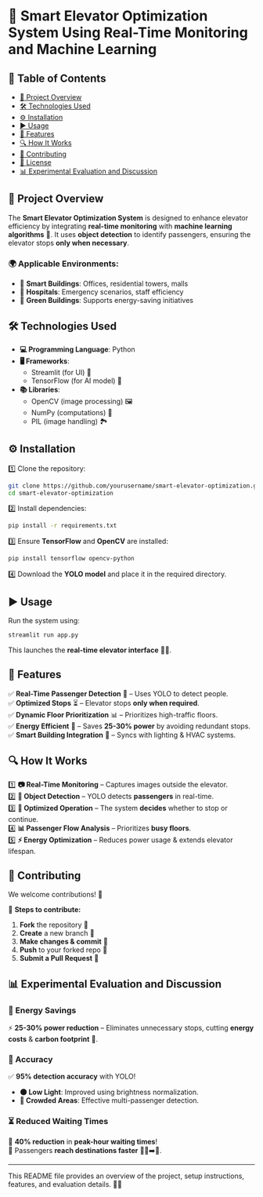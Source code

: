 # 🚀 Smart Elevator Optimization System Using Real-Time Monitoring and Machine Learning

## 📌 Table of Contents
- [📖 Project Overview](#project-overview)  
- [🛠️ Technologies Used](#technologies-used)  
- [⚙️ Installation](#installation)  
- [▶️ Usage](#usage)  
- [🌟 Features](#features)  
- [🔍 How It Works](#how-it-works)  
- [🤝 Contributing](#contributing)  
- [📜 License](#license)  
- [📊 Experimental Evaluation and Discussion](#experimental-evaluation-and-discussion)  

## 📖 Project Overview  
The **Smart Elevator Optimization System** is designed to enhance elevator efficiency by integrating **real-time monitoring** with **machine learning algorithms** 🤖. It uses **object detection** to identify passengers, ensuring the elevator stops **only when necessary**.  

### 🌍 Applicable Environments:
- 🏢 **Smart Buildings**: Offices, residential towers, malls  
- 🏥 **Hospitals**: Emergency scenarios, staff efficiency  
- 🌱 **Green Buildings**: Supports energy-saving initiatives  

## 🛠️ Technologies Used  
- **💻 Programming Language**: Python  
- **🖥️ Frameworks**:  
  - Streamlit (for UI) 🎨  
  - TensorFlow (for AI model) 🧠  
- **📚 Libraries**:  
  - OpenCV (image processing) 🖼️  
  - NumPy (computations) 🔢  
  - PIL (image handling) 🏞️  

## ⚙️ Installation  
1️⃣ Clone the repository:  
```bash
git clone https://github.com/yourusername/smart-elevator-optimization.git
cd smart-elevator-optimization
```
2️⃣ Install dependencies:  
```bash
pip install -r requirements.txt
```
3️⃣ Ensure **TensorFlow** and **OpenCV** are installed:  
```bash
pip install tensorflow opencv-python
```
4️⃣ Download the **YOLO model** and place it in the required directory.  

## ▶️ Usage  
Run the system using:  
```bash
streamlit run app.py
```
This launches the **real-time elevator interface** 🚪📡.  

## 🌟 Features  
✅ **Real-Time Passenger Detection** 🎥 – Uses YOLO to detect people.  
✅ **Optimized Stops** ⏳ – Elevator stops **only when required**.  
✅ **Dynamic Floor Prioritization** 📊 – Prioritizes high-traffic floors.  
✅ **Energy Efficient** 🔋 – Saves **25-30% power** by avoiding redundant stops.  
✅ **Smart Building Integration** 🏢 – Syncs with lighting & HVAC systems.  

## 🔍 How It Works  
1️⃣ **📷 Real-Time Monitoring** – Captures images outside the elevator.  
2️⃣ **🤖 Object Detection** – YOLO detects **passengers** in real-time.  
3️⃣ **🔄 Optimized Operation** – The system **decides** whether to stop or continue.  
4️⃣ **📊 Passenger Flow Analysis** – Prioritizes **busy floors**.  
5️⃣ **⚡ Energy Optimization** – Reduces power usage & extends elevator lifespan.  

## 🤝 Contributing  
We welcome contributions! 🎉  

🔹 **Steps to contribute:**  
1. **Fork** the repository 🍴  
2. **Create** a new branch 🔀  
3. **Make changes & commit** 📝  
4. **Push** to your forked repo 🚀  
5. **Submit a Pull Request** 📩  

## 📊 Experimental Evaluation and Discussion  

### 🔋 Energy Savings  
⚡ **25-30% power reduction** – Eliminates unnecessary stops, cutting **energy costs** & **carbon footprint** 🌱.  

### 🎯 Accuracy  
✅ **95% detection accuracy** with YOLO!  
- **🌑 Low Light**: Improved using brightness normalization.  
- **👥 Crowded Areas**: Effective multi-passenger detection.  

### ⏳ Reduced Waiting Times  
🚀 **40% reduction** in **peak-hour waiting times**!  
🔹 Passengers **reach destinations faster** 🚶‍♂️➡️🏢.  

---  

This README file provides an overview of the project, setup instructions, features, and evaluation details. 🚀🔥
